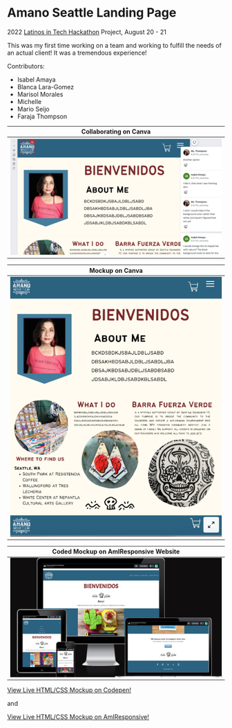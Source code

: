 # Amano Seattle Landing Page

2022 [Latinos in Tech Hackathon](https://www.linkedin.com/feed/update/urn:li:activity:6965735462569205760?updateEntityUrn=urn%3Ali%3Afs_feedUpdate%3A%28V2%2Curn%3Ali%3Aactivity%3A6965735462569205760%29) Project, August 20 - 21

This was my first time working on a team and working to fulfill the needs of an actual client! It was a tremendous experience!

Contributors:

- Isabel Amaya
- Blanca Lara-Gomez
- Marisol Morales
- Michelle
- Mario Seijo
- Faraja Thompson

|                                 <b>Collaborating on Canva</b>                                 |
| :-------------------------------------------------------------------------------------------: |
| ![Canva Mockup](https://github.com/Faraja17/amanoseattle/blob/main/images/canva.png?raw=true) |

|                                     <b>Mockup on Canva</b>                                     |
| :--------------------------------------------------------------------------------------------: |
| ![Canva Mockup](https://github.com/Faraja17/amanoseattle/blob/main/images/canva2.png?raw=true) |

|                            <b>Coded Mockup on AmIResponsive Website</b>                             |
| :-------------------------------------------------------------------------------------------------: |
| ![AmIResponsive](https://github.com/Faraja17/amanoseattle/blob/main/images/responsive.png?raw=true) |

[View Live HTML/CSS Mockup on Codepen!](https://codepen.io/faraja17/full/yLKZWQb)

and

[View Live HTML/CSS Mockup on AmIResponsive!](https://ui.dev/amiresponsive?url=https://codepen.io/faraja17/full/NWYJPQV)
